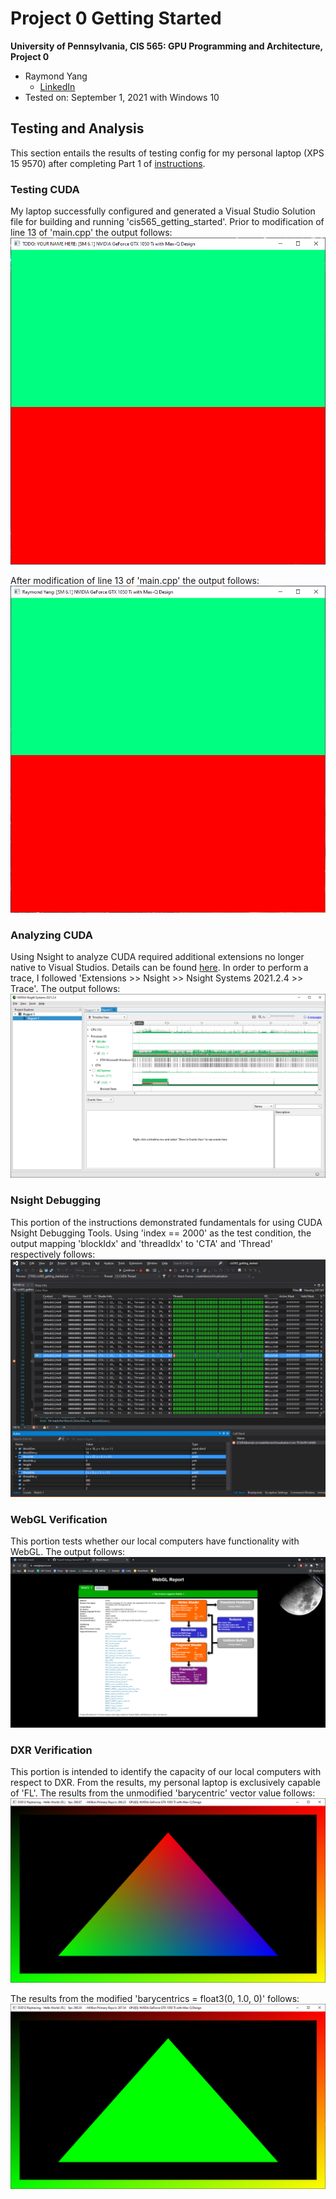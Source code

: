 Project 0 Getting Started
====================

**University of Pennsylvania, CIS 565: GPU Programming and Architecture, Project 0**

* Raymond Yang
  * [LinkedIn](https://www.linkedin.com/in/raymond-yang-b85b19168)
* Tested on: September 1, 2021 with Windows 10

## Testing and Analysis
This section entails the results of testing config for my personal laptop (XPS 15 9570) after completing Part 1 of <a href="/INSTRUCTIONS.md">instructions</a>.

### Testing CUDA
My laptop successfully configured and generated a Visual Studio Solution file for building and running 'cis565_getting_started'. Prior to modification of line 13 of 'main.cpp' the output follows: 
![image0](images/SS_00_Unmodified_Test.png)

After modification of line 13 of 'main.cpp' the output follows: 
![image0](images/SS_01_Modified_Test.png)

### Analyzing CUDA
Using Nsight to analyze CUDA required additional extensions no longer native to Visual Studios. Details can be found [here](https://developer.nvidia.com/nvidia-nsight-integration-install-tips). 
In order to perform a trace, I followed 'Extensions >> Nsight >> Nsight Systems 2021.2.4 >> Trace'. The output follows: 
![image0](images/SS_02_Timeline.png)

### Nsight Debugging
This portion of the instructions demonstrated fundamentals for using CUDA Nsight Debugging Tools. Using 'index == 2000' as the test condition, the output mapping 'blockIdx' and 'threadIdx' to 
'CTA' and 'Thread' respectively follows: 
![image0](images/SS_03_Autos_Locals.png)

### WebGL Verification
This portion tests whether our local computers have functionality with WebGL. The output follows: 
![image0](images/SS_04_WebGL_Preview.png)

### DXR Verification
This portion is intended to identify the capacity of our local computers with respect to DXR. From the results, my personal laptop is exclusively capable of 'FL'. 
The results from the unmodified 'barycentric' vector value follows: 
![image0](images/SS_05_DXR_Test_Only_FL.png)

The results from the modified 'barycentrics = float3(0, 1.0, 0)' follows: 
![image0](images/SS_06_DXR_Test_Only_FL_Modified_Triangle.png)